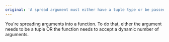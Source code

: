 ```yaml
---
original: 'A spread argument must either have a tuple type or be passed to a rest parameter.'
---
```


You're spreading arguments into a function. To do that, either the argument needs to be a tuple OR the function needs to accept a dynamic number of arguments.
